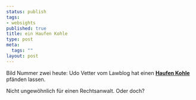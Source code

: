 ```yaml
--- 
status: publish
tags: 
- websights
published: true
title: ein Haufen Kohle
type: post
meta: 
  tags: ""
layout: post
---
```

Bild Nummer zwei heute: Udo Vetter vom Lawblog hat einen <strong><a href="http://www.lawblog.de/index.php/archives/2005/04/15/kohle/">Haufen Kohle</a></strong> pfänden lassen.

Nicht ungewöhnlich für einen Rechtsanwalt. Oder doch?
